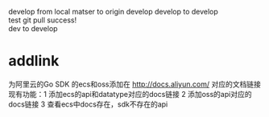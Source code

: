 develop from local matser to origin develop
develop to develop  
test git pull success!  
dev to develop
# addlink
为阿里云的Go SDK 的ecs和oss添加在 http://docs.aliyun.com/ 对应的文档链接
现有功能：1 添加ecs的api和datatype对应的docs链接
	  2 添加oss的api对应的docs链接
	  3 查看ecs中docs存在，sdk不存在的api

